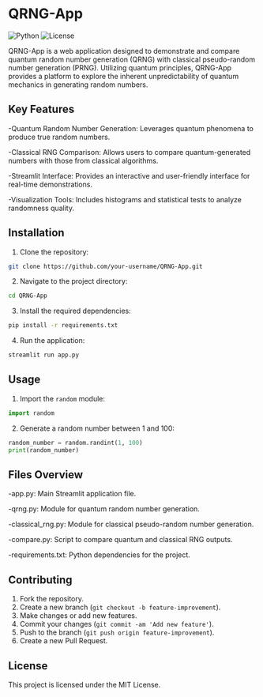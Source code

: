 # QRNG-App

![Python](https://img.shields.io/badge/Python-3.8-blue)
![License](https://img.shields.io/badge/License-MIT-green)

QRNG-App is a web application designed to demonstrate and compare quantum random number generation (QRNG) with classical pseudo-random number generation (PRNG). Utilizing quantum principles, QRNG-App provides a platform to explore the inherent unpredictability of quantum mechanics in generating random numbers.

## Key Features

-Quantum Random Number Generation: Leverages quantum phenomena to produce true random numbers.

-Classical RNG Comparison: Allows users to compare quantum-generated numbers with those from classical algorithms.

-Streamlit Interface: Provides an interactive and user-friendly interface for real-time demonstrations.

-Visualization Tools: Includes histograms and statistical tests to analyze randomness quality.

## Installation

1. Clone the repository:

```bash
git clone https://github.com/your-username/QRNG-App.git
```

2. Navigate to the project directory:

```bash
cd QRNG-App
```

3. Install the required dependencies:

```bash
pip install -r requirements.txt
```
4. Run the application:
```bash
streamlit run app.py
```
## Usage

1. Import the `random` module:

```python
import random
```

2. Generate a random number between 1 and 100:

```python
random_number = random.randint(1, 100)
print(random_number)
```

## Files Overview
-app.py: Main Streamlit application file.

-qrng.py: Module for quantum random number generation.

-classical_rng.py: Module for classical pseudo-random number generation.

-compare.py: Script to compare quantum and classical RNG outputs.

-requirements.txt: Python dependencies for the project.

## Contributing

1. Fork the repository.
2. Create a new branch (`git checkout -b feature-improvement`).
3. Make changes or add new features.
4. Commit your changes (`git commit -am 'Add new feature'`).
5. Push to the branch (`git push origin feature-improvement`).
6. Create a new Pull Request.

## License

This project is licensed under the MIT License.
